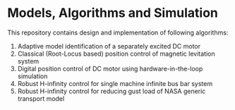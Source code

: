 # Models, Algorithms and Simulation
This repository contains design and implementation of following algorithms:
1. Adaptive model identification of a separately excited DC motor
2. Classical (Root-Locus based) position control of magnetic levitation system
3. Digital position control of DC motor using hardware-in-the-loop simulation
4. Robust H-infinity control for single machine infinite bus bar system
5. Robust H-infinity control for reducing gust load of NASA generic transport model
